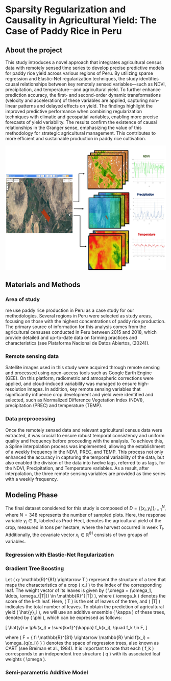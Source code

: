 # Sparsity Regularization and Causality in Agricultural Yield: The Case of Paddy Rice in Peru
## About the project
This study introduces a novel approach that integrates agricultural census data with remotely sensed time series to develop precise predictive models for paddy rice yield across various regions of Peru. By utilizing sparse regression and Elastic-Net regularization techniques, the study identifies causal relationships between key remotely sensed variables—such as NDVI, precipitation, and temperature—and agricultural yield.
To further enhance prediction accuracy, the first- and second-order dynamic transformations (velocity and acceleration) of these variables are applied, capturing non-linear patterns and delayed effects on yield. The findings highlight the improved predictive performance when combining regularization techniques with climatic and geospatial variables, enabling more precise forecasts of yield variability. The results confirm the
existence of causal relationships in the Granger sense, emphasizing the value of this methodology for strategic agricultural management. This contributes to more efficient and sustainable production in paddy rice cultivation.

![yo](Images/Doc2.jpg)

## Materials and Methods
### Area of study
me use paddy rice production in Peru as a case study for our methodologies. Several regions in Peru were selected as study areas, focusing on those with the highest concentrations of paddy rice production. The primary source of information for this analysis comes from the agricultural censuses conducted in Peru between 2015 and 2018, which provide detailed and up-to-date data on farming practices and characteristics (see Plataforma Nacional de Datos Abiertos, (2024)).

### Remote sensing data
Satellite images used in this study were acquired through remote sensing and processed using open-access tools such as Google Earth Engine (GEE). On this platform, radiometric and atmospheric corrections were applied, and cloud-induced variability was managed to ensure high-resolution images. In addition, key remote sensing variables that significantly influence crop development and yield were identified and selected, such as Normalized Difference Vegetation Index (NDVI), precipitation (PREC) and temperature (TEMP).

### Data preprocessing
Once the remotely sensed data and relevant agricultural census data were extracted, it was crucial to ensure robust temporal consistency and uniform quality and frequency before proceeding with the analysis. To achieve this, a Spline interpolation process was implemented, allowing the establishment of a weekly frequency in the NDVI, PREC, and TEMP. This process not only enhanced the accuracy in capturing the temporal variability of the data, but also enabled the division of the data into twelve lags, referred to as lags, for the NDVI, Precipitation, and Temperature variables. As a result, after interpolation, the three remote sensing variables are provided as time series with a weekly frequency.


## Modeling Phase
The final dataset considered for this study is composed of $D = \{(x_i, y_i)\}_{i=1}^N$, where $N = 348$ represents the number of sampled plots. Here, the response variable $y_i \in \mathbb{R}$, labeled as Prod-Hect, denotes the agricultural yield of the crop, measured in tons per hectare, where the harvest occurred in week $T_i$. Additionally, the covariate vector $x_i \in \mathbb{R}^{81}$ consists of two groups of variables.


### Regression with Elastic-Net Regularization


### Gradient Tree Boosting
Let \( q: \mathbb{R}^{81} \rightarrow T \) represent the structure of a tree that maps the characteristics of a crop \( x_i \) to the index of the corresponding leaf. The weight vector of its leaves is given by \( \omega = (\omega_1, \ldots, \omega_{|T|}) \in \mathbb{R}^{|T|} \), where \( \omega_k \) denotes the score of the k-th leaf. Here, \( T \) is the set of leaves of the tree, and \( |T| \) indicates the total number of leaves. To obtain the prediction of agricultural yield \( \hat{y}_i \), we will use an additive ensemble \( \kappa \) of these trees, denoted by \( \phi \), which can be expressed as follows:


\[ \hat{y}_i = \phi(x_i) = \sum_{k=1}^{\kappa} f_k(x_i), \quad f_k \in F, \]


where \( F = \{ f: \mathbb{R}^{81} \rightarrow \mathbb{R} \mid f(x_i) = \omega_{q(x_i)} \} \) denotes the space of regression trees, also known as CART (see Breiman et al., 1984). It is important to note that each \( f_k \) corresponds to an independent tree structure \( q \) with its associated leaf weights \( \omega \).

### Semi-parametric Additive Model
